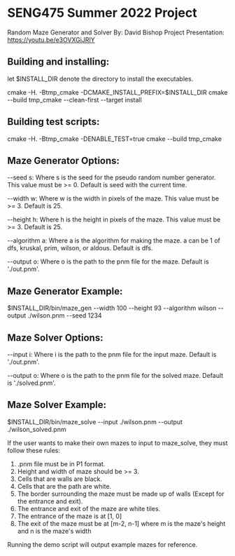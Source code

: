 # SENG475 Summer 2022 Project
Random Maze Generator and Solver
By: David Bishop
Project Presentation: https://youtu.be/e3OVXGiJRIY

## Building and installing:

let $INSTALL_DIR denote the directory to install the executables.

cmake -H. -Btmp_cmake -DCMAKE_INSTALL_PREFIX=$INSTALL_DIR
cmake --build tmp_cmake --clean-first --target install

## Building test scripts:

cmake -H. -Btmp_cmake -DENABLE_TEST=true
cmake --build tmp_cmake

## Maze Generator Options:

--seed s: Where s is the seed for the pseudo random number generator. This value must be >= 0. Default is seed with the current time.

--width w: Where w is the width in pixels of the maze. This value must be >= 3. Default is 25.

--height h: Where h is the height in pixels of the maze. This value must be >= 3. Default is 25.

--algorithm a: Where a is the algorithm for making the maze. a can be 1 of dfs, kruskal, prim, wilson, or aldous. Default is dfs.

--output o: Where o is the path to the pnm file for the maze. Default is './out.pnm'.

## Maze Generator Example:

$INSTALL_DIR/bin/maze_gen --width 100 --height 93 --algorithm wilson --output ./wilson.pnm --seed 1234

## Maze Solver Options:

--input i: Where i is the path to the pnm file for the input maze. Default is './out.pnm'.

--output o: Where o is the path to the pnm file for the solved maze. Default is './solved.pnm'.

## Maze Solver Example:

$INSTALL_DIR/bin/maze_solve --input ./wilson.pnm --output ./wilson_solved.pnm

If the user wants to make their own mazes to input to maze_solve, they must follow these rules:

1. .pnm file must be in P1 format.
2. Height and width of maze should be >= 3.
3. Cells that are walls are black.
4. Cells that are the path are white.
5. The border surrounding the maze must be made up of walls (Except for the entrance and exit).
6. The entrance and exit of the maze are white tiles.
7. The entrance of the maze is at [1, 0]
8. The exit of the maze must be at [m-2, n-1] where m is the maze's height and n is the maze's width

Running the demo script will output example mazes for reference.
